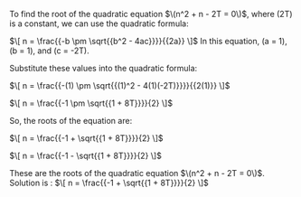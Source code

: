 To find the root of the quadratic equation $\(n^2 + n - 2T = 0\)$, where \(2T\) is a constant, we can use the quadratic formula:

$\[ n = \frac{{-b \pm \sqrt{{b^2 - 4ac}}}}{{2a}} \]$
In this equation, \(a = 1\), \(b = 1\), and \(c = -2T\).

Substitute these values into the quadratic formula:

$\[ n = \frac{{-(1) \pm \sqrt{{(1)^2 - 4(1)(-2T)}}}}{{2(1)}} \]$

$\[ n = \frac{{-1 \pm \sqrt{{1 + 8T}}}}{2} \]$

So, the roots of the equation are:

$\[ n = \frac{{-1 + \sqrt{{1 + 8T}}}}{2} \]$

$\[ n = \frac{{-1 - \sqrt{{1 + 8T}}}}{2} \]$

These are the roots of the quadratic equation $\(n^2 + n - 2T = 0\)$. <br>
Solution is : $\[ n = \frac{{-1 + \sqrt{{1 + 8T}}}}{2} \]$
